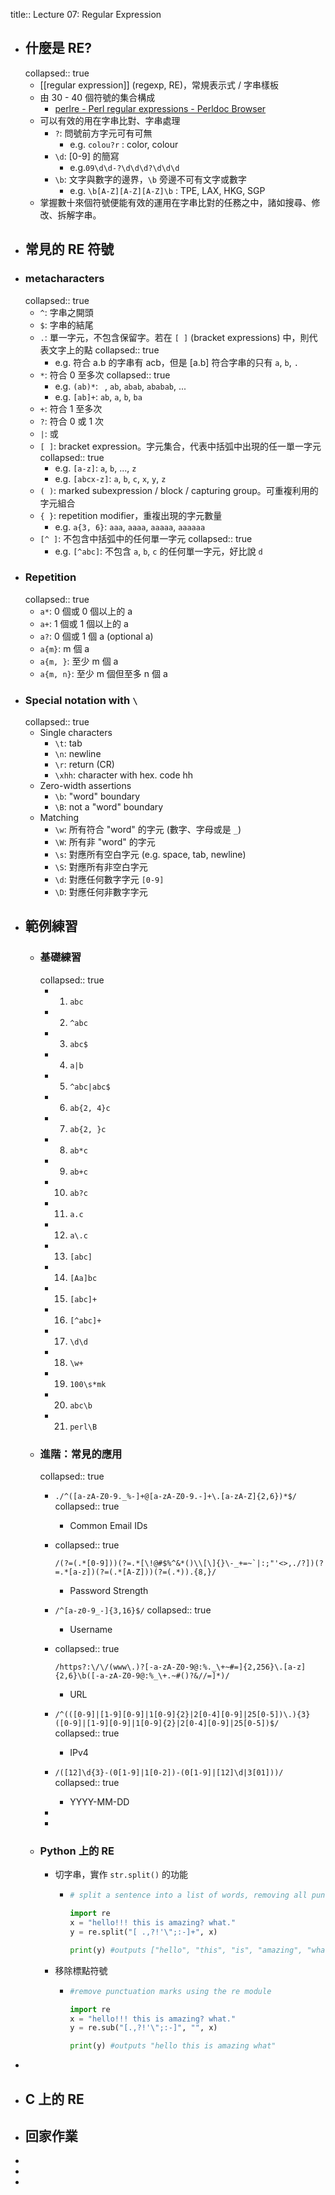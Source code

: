 title:: Lecture 07: Regular Expression

- ## 什麼是 RE?
  collapsed:: true
	- [[regular expression]] (regexp, RE)，常規表示式 / 字串樣板
	- 由 30 - 40 個符號的集合構成
		- [perlre - Perl regular expressions - Perldoc Browser](https://perldoc.perl.org/perlre)
	- 可以有效的用在字串比對、字串處理
		- `?`: 問號前方字元可有可無
			- e.g. `colou?r` : color, colour
		- `\d`: [0-9] 的簡寫
			- e.g.`09\d\d-?\d\d\d?\d\d\d`
		- `\b`: 文字與數字的邊界，`\b` 旁邊不可有文字或數字
			- e.g. `\b[A-Z][A-Z][A-Z]\b` : TPE, LAX, HKG, SGP
	- 掌握數十來個符號便能有效的運用在字串比對的任務之中，諸如搜尋、修改、拆解字串。
- ## 常見的 RE 符號
- ### metacharacters
  collapsed:: true
	- `^`: 字串之開頭
	- `$`: 字串的結尾
	- `.`: 單一字元，不包含保留字。若在 `[ ]` (bracket expressions) 中，則代表文字上的點
	  collapsed:: true
		- e.g. 符合 a.b 的字串有 acb，但是 [a.b] 符合字串的只有 `a`, `b`, `.`
	- `*`: 符合 0 至多次
	  collapsed:: true
		- e.g. `(ab)*`: ` `, `ab`, `abab`, `ababab`, ...
		- e.g. `[ab]+`: `ab`, `a`, `b`, `ba`
	- `+`: 符合 1 至多次
	- `?`: 符合 0 或 1 次
	- `|`: 或
	- `[ ]`: bracket expression。字元集合，代表中括弧中出現的任一單一字元
	  collapsed:: true
		- e.g. `[a-z]`: `a`, `b`, ..., `z`
		- e.g. `[abcx-z]`: `a`, `b`, `c`, `x`, `y`, `z`
	- `( )`: marked subexpression / block / capturing group。可重複利用的字元組合
	- `{ }`: repetition modifier，重複出現的字元數量
		- e.g. `a{3, 6}`: `aaa`, `aaaa`, `aaaaa`, `aaaaaa`
	- `[^ ]`: 不包含中括弧中的任何單一字元
	  collapsed:: true
		- e.g. `[^abc]`: 不包含 `a`, `b`, `c` 的任何單一字元，好比說 `d`
- ### Repetition
  collapsed:: true
	- `a*`: 0 個或 0 個以上的 a
	- `a+`: 1 個或 1 個以上的 a
	- `a?`: 0 個或 1 個 a (optional a)
	- `a{m}`: m 個 a
	- `a{m, }`: 至少 m 個 a
	- `a{m, n}`: 至少 m 個但至多 n 個 a
- ### Special notation with `\`
  collapsed:: true
	- Single characters
		- `\t`: tab
		- `\n`: newline
		- `\r`: return (CR)
		- `\xhh`: character with hex. code hh
	- Zero-width assertions
		- `\b`: "word" boundary
		- `\B`: not a "word" boundary
	- Matching
		- `\w`: 所有符合 "word" 的字元 (數字、字母或是 `_`)
		- `\W`: 所有非 "word" 的字元
		- `\s`: 對應所有空白字元 (e.g. space, tab, newline)
		- `\S`: 對應所有非空白字元
		- `\d`: 對應任何數字字元 `[0-9]`
		- `\D`: 對應任何非數字字元
- ## 範例練習
	- ### 基礎練習
	  collapsed:: true
		- 1. `abc`
		- 2. `^abc`
		- 3. `abc$`
		- 4. `a|b`
		- 5. `^abc|abc$`
		- 6. `ab{2, 4}c`
		- 7. `ab{2, }c`
		- 8. `ab*c`
		- 9. `ab+c`
		- 10. `ab?c`
		- 11. `a.c`
		- 12. `a\.c`
		- 13. `[abc]`
		- 14. `[Aa]bc`
		- 15. `[abc]+`
		- 16. `[^abc]+`
		- 17. `\d\d`
		- 18. `\w+`
		- 19. `100\s*mk`
		- 20. `abc\b`
		- 21. `perl\B`
	- ### 進階：常見的應用
	  collapsed:: true
		- `./^([a-zA-Z0-9._%-]+@[a-zA-Z0-9.-]+\.[a-zA-Z]{2,6})*$/`
		  collapsed:: true
			- Common Email IDs
		- collapsed:: true
		  ```
		  /(?=(.*[0-9]))(?=.*[\!@#$%^&*()\\[\]{}\-_+=~`|:;"'<>,./?])(?=.*[a-z])(?=(.*[A-Z]))(?=(.*)).{8,}/
		  ```
			- Password Strength
		- `/^[a-z0-9_-]{3,16}$/`
		  collapsed:: true
			- Username
		- collapsed:: true
		  
		  ```
		  /https?:\/\/(www\.)?[-a-zA-Z0-9@:%._\+~#=]{2,256}\.[a-z]{2,6}\b([-a-zA-Z0-9@:%_\+.~#()?&//=]*)/
		  ```
			- URL
		- `/^(([0-9]|[1-9][0-9]|1[0-9]{2}|2[0-4][0-9]|25[0-5])\.){3}([0-9]|[1-9][0-9]|1[0-9]{2}|2[0-4][0-9]|25[0-5])$/ `
		  collapsed:: true
			- IPv4
		- `/([12]\d{3}-(0[1-9]|1[0-2])-(0[1-9]|[12]\d|3[01]))/`
		  collapsed:: true
			- YYYY-MM-DD
		-
		-
	- ### Python 上的 RE
		- 切字串，實作 `str.split()` 的功能
			- ```python
			  # split a sentence into a list of words, removing all punctuation marks and spaces
			  
			  import re
			  x = "hello!!! this is amazing? what."
			  y = re.split("[ .,?!'\";:-]+", x)
			  
			  print(y) #outputs ["hello", "this", "is", "amazing", "what"]
			  ```
		- 移除標點符號
			- ```python
			  #remove punctuation marks using the re module
			  
			  import re
			  x = "hello!!! this is amazing? what."
			  y = re.sub("[.,?!'\";:-]", "", x)
			  
			  print(y) #outputs "hello this is amazing what"
			  ```
-
- ## C 上的 RE
- ## 回家作業
-
-
-